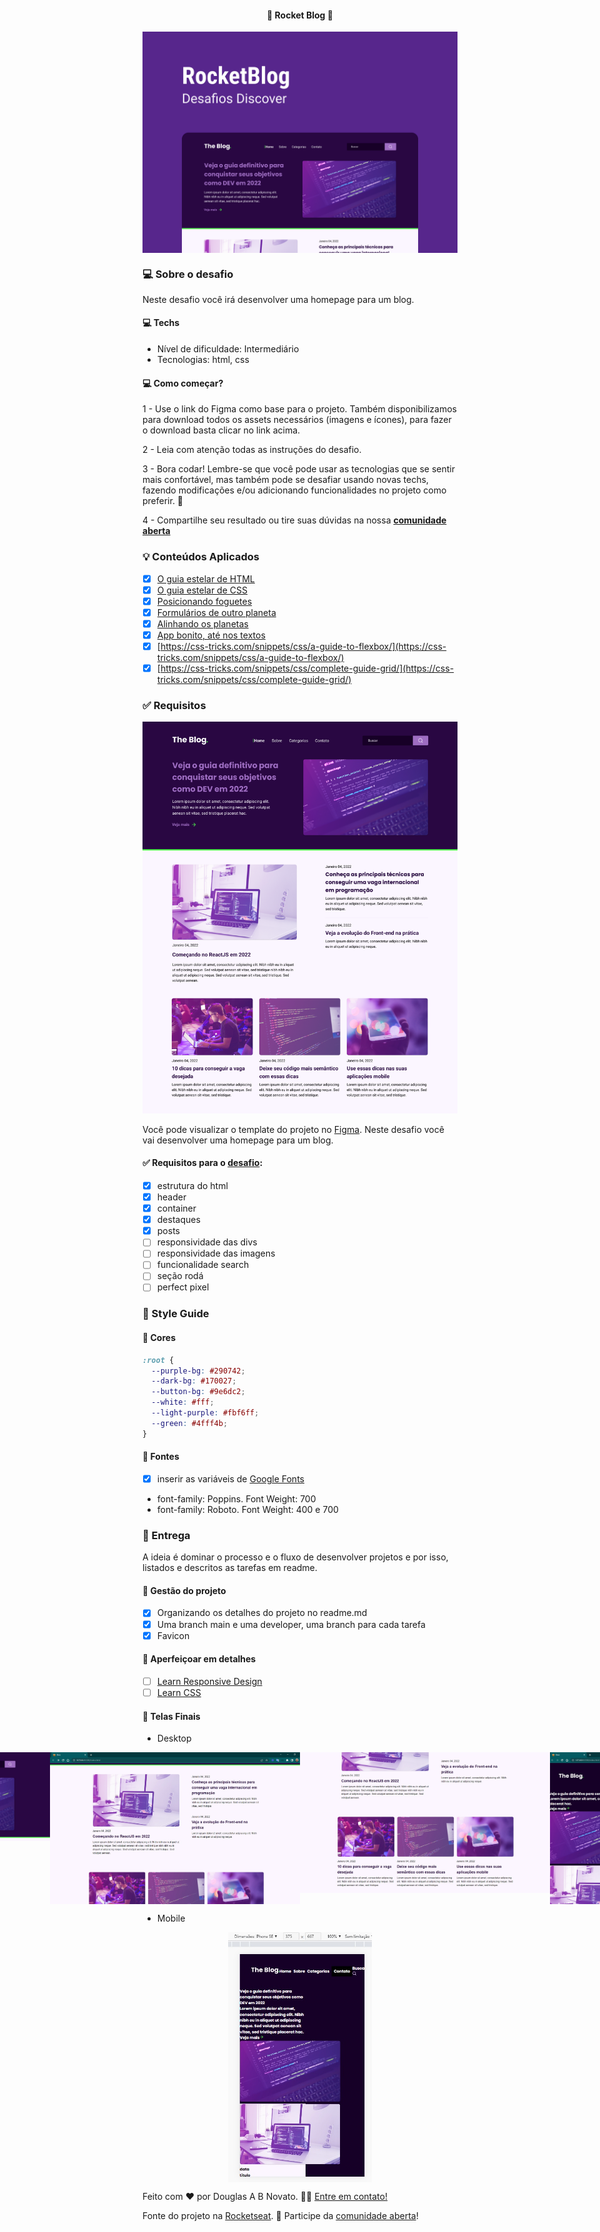 <h4 align="center"> 
	🚧 Rocket Blog 🚀
</h4>

<p align="center" style="display: flex; align-items: flex-start; justify-content: center;">
  <img alt="rocket blog" title="#rocket-blog" src="./.github/tela.png">
</p>    

### 💻 Sobre o desafio 

Neste desafio você irá desenvolver uma homepage para um blog.

#### 💻 Techs

- Nível de dificuldade: Intermediário
- Tecnologias: html, css

#### 💻 Como começar? 

1 - Use o link do Figma como base para o projeto. Também disponibilizamos para download todos os assets necessários (imagens e ícones), para fazer o download basta clicar no link acima.  

2 - Leia com atenção todas as instruções do desafio.

3 - Bora codar! Lembre-se que você pode usar as tecnologias que se sentir mais confortável, mas também pode se desafiar usando novas techs, fazendo modificações e/ou adicionando funcionalidades no projeto como preferir. 🚀

4 - Compartilhe seu resultado ou tire suas dúvidas na nossa [**comunidade aberta**](https://discord.gg/bacwY2gDCF)  

### 💡 Conteúdos Aplicados

- [x] [O guia estelar de HTML](https://app.rocketseat.com.br/node/o-guia-estelar-de-html)
- [x] [O guia estelar de CSS](https://app.rocketseat.com.br/node/o-guia-estelar-de-css)
- [x] [Posicionando foguetes](https://app.rocketseat.com.br/node/posicionando-foguetes)
- [x] [Formulários de outro planeta](https://app.rocketseat.com.br/node/formularios-de-outro-planeta)
- [x] [Alinhando os planetas](https://app.rocketseat.com.br/node/flexbox)
- [x] [App bonito, até nos textos](https://app.rocketseat.com.br/node/flexbox)
- [x] [https://css-tricks.com/snippets/css/a-guide-to-flexbox/](https://css-tricks.com/snippets/css/a-guide-to-flexbox/)
- [x] [https://css-tricks.com/snippets/css/complete-guide-grid/](https://css-tricks.com/snippets/css/complete-guide-grid/)

### ✅ **Requisitos**

![desktop.png](./.github/desktop.png)

Você pode visualizar o template do projeto no [Figma](https://www.figma.com/file/r4CsL6MPTAvE7EvJXjhFK4/DD-RocketBlog/duplicate). Neste desafio você vai desenvolver uma homepage para um blog.

#### ✅ **Requisitos para o [desafio](https://efficient-sloth-d85.notion.site/Desafio-RocketBlog-807e38809814423e80469b080444db5e):**

- [x] estrutura do html
- [x] header 
- [x] container
- [x] destaques
- [x] posts
- [ ] responsividade das divs
- [ ] responsividade das imagens
- [ ] funcionalidade search
- [ ] seção rodá
- [ ] perfect pixel

### 🎨 Style Guide

#### 🎨 Cores
 
```css
:root {
  --purple-bg: #290742;
  --dark-bg: #170027;
  --button-bg: #9e6dc2;
  --white: #fff;
  --light-purple: #fbf6ff;
  --green: #4fff4b;
}
```

#### 🎨 Fontes

- [x] inserir as variáveis de [Google Fonts](https://fonts.google.com/)
- font-family: Poppins. Font Weight: 700
- font-family: Roboto. Font Weight: 400 e 700
 
### 📅 Entrega
 
A ideia é dominar o processo e o fluxo de desenvolver projetos e por isso, listados e descritos as tarefas em readme.

#### 📅 Gestão do projeto

- [x] Organizando os detalhes do projeto no readme.md
- [x] Uma branch main e uma developer, uma branch para cada tarefa
- [x] Favicon

#### 📅 Aperfeiçoar em detalhes

- [ ] [Learn Responsive Design](https://web.dev/learn/design/)
- [ ] [Learn CSS](https://web.dev/learn/css/)

#### 📅 Telas Finais

- Desktop

<p align="center" style="display: flex; align-items: flex-start; justify-content: center;">
  <img alt="login form" title="#login-form" src="./.github/desktop-2.jpg" width="400px"> 
  <img alt="login form" title="#login-form" src="./.github/desktop-3.jpg" width="400px"> 
  <img alt="login form" title="#login-form" src="./.github/desktop-4.jpg" width="400px"> 
  <img alt="login form" title="#login-form" src="./.github/desktop-1.jpg" width="400px"> 
</p>  

- Mobile

<p align="center" style="display: flex; align-items: flex-start; justify-content: center;">
  <img alt="login form" title="#rocketnews" src="./.github/mobile-1.jpg" height="400px"> 
</p>  

Feito com ❤️ por Douglas A B Novato. 👋🏽 [Entre em contato!](https://www.linkedin.com/in/douglasabnovato/)
 
Fonte do projeto na [Rocketseat](https://www.rocketseat.com.br/). 👋 Participe da [comunidade aberta](https://discord.gg/bacwY2gDCF)!